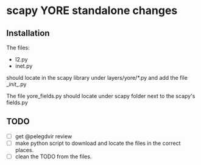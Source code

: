 # scapy YORE standalone changes

## Installation

The files:
  * l2.py
  * inet.py

should locate in the scapy library under layers/yore/*.py and add the file \__init__.py

The file yore_fields.py should locate under scapy folder next to the scapy's fields.py

## TODO
- [ ] get @pelegdvir review 
- [ ] make python script to download and locate the files in the correct places.
- [ ] clean the TODO from the files.